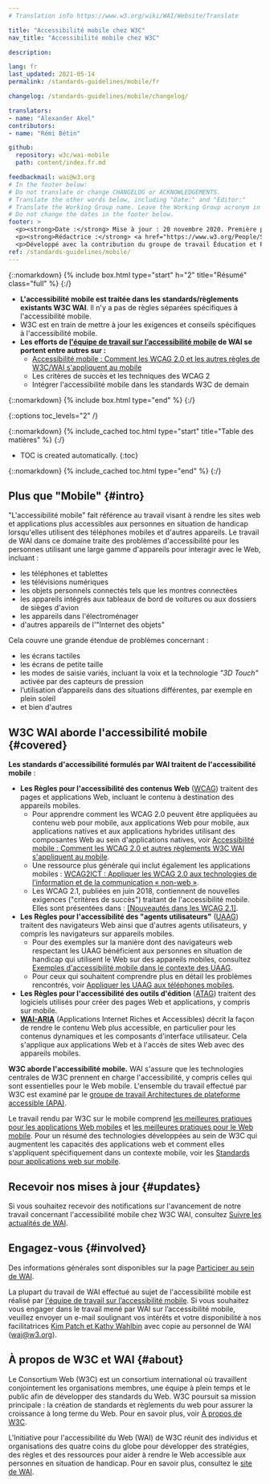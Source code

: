 ```yaml
---
# Translation info https://www.w3.org/wiki/WAI/Website/Translate

title: "Accessibilité mobile chez W3C"
nav_title: "Accessibilité mobile chez W3C"

description:

lang: fr
last_updated: 2021-05-14
permalink: /standards-guidelines/mobile/fr

changelog: /standards-guidelines/mobile/changelog/

translators:
- name: "Alexander Akel"
contributors:
- name: "Rémi Bétin"

github:
  repository: w3c/wai-mobile
  path: content/index.fr.md

feedbackmail: wai@w3.org
# In the footer below:
# Do not translate or change CHANGELOG or ACKNOWLEDGEMENTS.
# Translate the other words below, including "Date:" and "Editor:"
# Translate the Working Group name. Leave the Working Group acronym in English.
# Do not change the dates in the footer below.
footer: >
  <p><strong>Date :</strong> Mise à jour : 20 novembre 2020. Première publication : janvier 2008. CHANGELOG.</p>
  <p><strong>Rédactrice :</strong> <a href="https://www.w3.org/People/Shawn/">Shawn Lawton Henry</a>. Contributeur : <a href="https://www.w3.org/People/Brewer/">Judy Brewer</a>.</p>
  <p>Développé avec la contribution du groupe de travail Éducation et Promotion (<a href="https://www.w3.org/WAI/EO/">EOWG</a>).</p>
ref: /standards-guidelines/mobile/
---
```


{::nomarkdown}
{% include box.html type="start" h="2" title="Résumé" class="full" %}
{:/}

-   **L'accessibilité mobile est traitée dans les standards/règlements existants W3C WAI**. Il n'y a pas de règles séparées spécifiques à l'accessibilité mobile.
-   W3C est en train de mettre à jour les exigences et conseils spécifiques à l'accessibilité mobile.
-   **Les efforts de [l'équipe de travail sur l’accessibilité mobile](https://www.w3.org/WAI/GL/mobile-a11y-tf/) de WAI se portent entre autres sur :**
    -   [Accessibilité mobile : Comment les WCAG 2.0 et les autres règles de W3C/WAI s'appliquent au mobile](http://www.w3.org/TR/mobile-accessibility-mapping/)
    -   Les critères de succès et les techniques des WCAG 2
    -   Intégrer l'accessibilité mobile dans les standards W3C de demain

{::nomarkdown}
{% include box.html type="end" %}
{:/}


{::options toc_levels="2" /}

{::nomarkdown}
{% include_cached toc.html type="start" title="Table des matières" %}
{:/}

-   TOC is created automatically.
{:toc}

{::nomarkdown}
{% include_cached toc.html type="end" %}
{:/}

## Plus que "Mobile" {#intro}

"L'accessibilité mobile" fait référence au travail visant à rendre les sites web et applications plus accessibles aux personnes en situation de handicap lorsqu'elles utilisent des téléphones mobiles et d'autres appareils. Le travail de WAI dans ce domaine traite des problèmes d'accessibilité pour les personnes utilisant une large gamme d'appareils pour interagir avec le Web, incluant :

-   les téléphones et tablettes
-   les télévisions numériques
-   les objets personnels connectés tels que les montres connectées
-   les appareils intégrés aux tableaux de bord de voitures ou aux dossiers de sièges d'avion
-   les appareils dans l'électroménager
-   d'autres appareils de l'"Internet des objets"

Cela couvre une grande étendue de problèmes concernant :

-   les écrans tactiles
-   les écrans de petite taille
-   les modes de saisie variés, incluant la voix et la technologie <i>"3D Touch"</i> activée par des capteurs de pression
-   l’utilisation d’appareils dans des situations différentes, par exemple en plein soleil
-   et bien d'autres

## W3C WAI aborde l'accessibilité mobile {#covered}

**Les standards d'accessibilité formulés par WAI traitent de l'accessibilité mobile** :

-   **Les Règles pour l'accessibilité des contenus Web** ([WCAG](/standards-guidelines/wcag/)) traitent des pages et applications Web, incluant le contenu à destination des appareils mobiles.
    - Pour apprendre comment les WCAG 2.0 peuvent être appliquées au contenu web pour mobile, aux applications Web pour mobile, aux applications natives et aux applications hybrides utilisant des composantes Web au sein d'applications natives, voir [Accessibilité mobile : Comment les WCAG 2.0 et autres règlements W3C WAI s'appliquent au mobile](http://www.w3.org/TR/mobile-accessibility-mapping/).
    - Une ressource plus générale qui inclut également les applications mobiles : [WCAG2ICT : Appliquer les WCAG 2.0 aux technologies de l’information et de la communication « non-web »](/standards-guidelines/wcag/non-web-ict/).
    - Les WCAG 2.1, publiées en juin 2018, contiennent de nouvelles exigences ("critères de succès") traitant de l'accessibilité mobile. Elles sont présentées dans : [[Nouveautés dans les WCAG 2.1]](/standards-guidelines/wcag/new-in-21/).
-   **Les Règles pour l'accessibilité des "agents utilisateurs"** ([UAAG](/standards-guidelines/uaag/)) traitent des navigateurs Web ainsi que d'autres agents utilisateurs, y compris les navigateurs sur appareils mobiles.
    -   Pour des exemples sur la manière dont des navigateurs web respectant les UAAG bénéficient aux personnes en situation de handicap qui utilisent le Web sur des appareils mobiles, consultez [Exemples d'accessibilité mobile dans le contexte des UAAG](http://www.w3.org/TR/IMPLEMENTING-UAAG20/mobile).
    -   Pour ceux qui souhaitent comprendre plus en détail les problèmes rencontrés, voir [Appliquer les UAAG aux téléphones mobiles](http://www.w3.org/WAI/UA/work/wiki/Applying_UAAG_to_Mobile_Phones).
-   **Les Règles pour l'accessibilité des outils d'édition** ([ATAG](/standards-guidelines/atag/)) traitent des logiciels utilisés pour créer des pages Web et applications, y compris sur mobile.
-   **[WAI-ARIA](/standards-guidelines/aria/)** (Applications Internet Riches et Accessibles) décrit la façon de rendre le contenu Web plus accessible, en particulier pour les contenus dynamiques et les composants d'interface utilisateur. Cela s'applique aux applications Web et à l'accès de sites Web avec des appareils mobiles.

**W3C aborde l'accessibilité mobile.** WAI s'assure que les technologies centrales de W3C prennent en charge l'accessibilité, y compris celles qui sont essentielles pour le Web mobile. L'ensemble du travail effectué par W3C est examiné par le [groupe de travail Architectures de plateforme accessible (APA)](https://www.w3.org/WAI/APA/).

Le travail rendu par W3C sur le mobile comprend [les meilleures pratiques pour les applications Web mobiles](http://www.w3.org/TR/mwabp/) et [les meilleures pratiques pour le Web mobile](http://www.w3.org/TR/mobile-bp/). Pour un résumé des technologies développées au sein de W3C qui augmentent les capacités des applications web et comment elles s'appliquent spécifiquement dans un contexte mobile, voir les [Standards pour applications web sur mobile](http://www.w3.org/Mobile/mobile-web-app-state/).

## Recevoir nos mises à jour {#updates}

Si vous souhaitez recevoir des notifications sur l'avancement de notre travail concernant l'accessibilité mobile chez W3C WAI, consultez [Suivre les actualités de WAI](/news/subscribe/).

## Engagez-vous {#involved}

Des informations générales sont disponibles sur la page [Participer au sein de WAI](/about/participating/).

La plupart du travail de WAI effectué au sujet de l'accessibilité mobile est réalisé par [l'équipe de travail sur l’accessibilité mobile](https://www.w3.org/WAI/GL/mobile-a11y-tf/). Si vous souhaitez vous engager dans le travail mené par WAI sur l’accessibilité mobile, veuillez envoyer un e-mail soulignant vos intérêts et votre disponibilité à nos facilitatrices [Kim Patch et Kathy Wahlbin](mailto:kathy@interactiveaccessibility.com,Kim@redstartsystems.com?cc=wai@w3.org,shadi@w3.org&subject=Mobile%20Accessibility%20Task%20Force%20Enquiry) avec copie au personnel de WAI (wai@w3.org).

## À propos de W3C et WAI {#about}

Le Consortium Web (W3C) est un consortium international où travaillent conjointement les organisations membres, une équipe à plein temps et le public afin de développer des standards du Web. W3C poursuit sa mission principale : la création de standards et règlements du web pour assurer la croissance à long terme du Web. Pour en savoir plus, voir [À propos de W3C](http://www.w3.org/Consortium/).

L'Initiative pour l'accessibilité du Web (WAI) de W3C réunit des individus et organisations des quatre coins du globe pour développer des stratégies, des règles et des ressources pour aider à rendre le Web accessible aux personnes en situation de handicap. Pour en savoir plus, consultez le [site de WAI](http://www.w3.org/WAI/).
